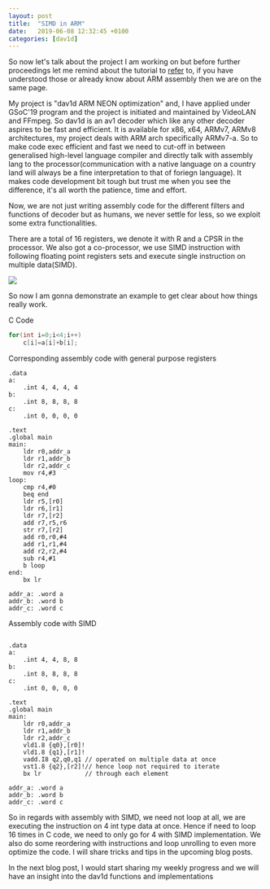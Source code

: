 ```yaml
---
layout: post
title:  "SIMD in ARM"
date:   2019-06-08 12:32:45 +0100
categories: [dav1d]
---
```


So now let's talk about the project I am working on but before further proceedings let me remind about the tutorial to [refer](https://thinkingeek.com/arm-assembler-raspberry-pi/) to, if you have understood those or already know about ARM assembly then we are on the same page.

My project is "dav1d ARM NEON optimization" and, I have applied under GSoC'19 program and the project is initiated and maintained by VideoLAN and FFmpeg. So dav1d is an av1 decoder which like any other decoder aspires to be fast and efficient. It is available for x86, x64, ARMv7, ARMv8 architectures, my project deals with ARM arch specifically ARMv7-a. So to make code exec efficient and fast we need to cut-off in between generalised high-level language compiler and directly talk with assembly lang to the processor(communication with a native language on a country land will always be a fine interpretation to that of foriegn language). It makes code development bit tough but trust me when you see the difference, it's all worth the patience, time and effort.

Now, we are not just writing assembly code for the different filters and functions of decoder but as humans, we never settle for less, so we exploit some extra functionalities.

There are a total of 16  registers, we denote it with R and a CPSR in the processor. We also got a co-processor, we use SIMD instruction with following floating point registers sets and execute single instruction on multiple data(SIMD).

![](http://infocenter.arm.com/help/topic/com.arm.doc.dht0002a/graphics/advanced_simd_and_vfp_register_set.svg)

So now I am gonna demonstrate an example to get clear about how things really work.

C Code
```c
for(int i=0;i<4;i++)
    c[i]=a[i]+b[i];
```
Corresponding assembly code with general purpose registers

```
.data
a:
    .int 4, 4, 4, 4
b:
    .int 8, 8, 8, 8
c:
    .int 0, 0, 0, 0

.text
.global main
main:
    ldr r0,addr_a
    ldr r1,addr_b
    ldr r2,addr_c
    mov r4,#3
loop:
    cmp r4,#0
    beq end
    ldr r5,[r0]
    ldr r6,[r1]
    ldr r7,[r2]
    add r7,r5,r6
    str r7,[r2]
    add r0,r0,#4
    add r1,r1,#4
    add r2,r2,#4
    sub r4,#1
    b loop
end:
    bx lr

addr_a: .word a
addr_b: .word b
addr_c: .word c
```
Assembly code with SIMD
```

.data
a:
    .int 4, 4, 8, 8
b:
    .int 8, 8, 8, 8
c:
    .int 0, 0, 0, 0

.text
.global main
main:
    ldr r0,addr_a
    ldr r1,addr_b
    ldr r2,addr_c
    vld1.8 {q0},[r0]!
    vld1.8 {q1},[r1]!
    vadd.I8 q2,q0,q1 // operated on multiple data at once
    vst1.8 {q2},[r2]!// hence loop not required to iterate
    bx lr            // through each element

addr_a: .word a
addr_b: .word b
addr_c: .word c
```
So in regards with assembly with SIMD, we need not loop at all, we are executing the instruction on 4 int type data at once. Hence if need to loop 16 times in C code, we need to only go for 4 with SIMD implementation. We also do some reordering with instructions and loop unrolling to even more optimize the code. I will share tricks and tips in the upcoming blog posts.

In the next blog post, I would start sharing my weekly progress and we will have an insight into the dav1d functions and implementations
